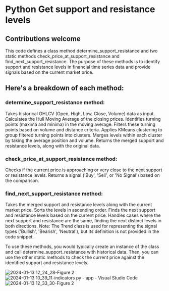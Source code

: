 # Python Get support and resistance levels

## Contributions welcome

This code defines a class method determine_support_resistance and two static methods check_price_at_support_resistance and find_next_support_resistance. The purpose of these methods is to identify support and resistance levels in financial time series data and provide signals based on the current market price.

## Here's a breakdown of each method:

### determine_support_resistance method:

Takes historical OHLCV (Open, High, Low, Close, Volume) data as input.
Calculates the Hull Moving Average of the closing prices.
Identifies turning points (maxima and minima) in the moving average.
Filters these turning points based on volume and distance criteria.
Applies KMeans clustering to group filtered turning points into clusters.
Merges levels within each cluster by taking the average position and volume.
Returns the merged support and resistance levels, along with the original data.

### check_price_at_support_resistance method:

Checks if the current price is approaching or very close to the next support or resistance levels.
Returns a signal ('Buy', 'Sell', or 'No Signal') based on the comparison.


### find_next_support_resistance method:

Takes the merged support and resistance levels along with the current market price.
Sorts the levels in ascending order.
Finds the next support and resistance levels based on the current price.
Handles cases where the next support and resistance are the same, finding the next distinct levels in both directions.
Note: The Trend class is used for representing the signal types ('Bullish', 'Bearish', 'Neutral'), but its definition is not provided in the code snippet.

To use these methods, you would typically create an instance of the class and call determine_support_resistance with historical data. Then, you can use the other static methods to check the current price against the identified support and resistance levels.

![2024-01-13 12_24_28-Figure 2](https://github.com/slegaitis/trading_support_resistance_python/assets/6602657/0dc9822d-eae9-41b5-951b-b09802ef5e65)
![2024-01-13 10_39_11-indicators py - app - Visual Studio Code](https://github.com/slegaitis/trading_support_resistance_python/assets/6602657/08a6e101-8618-4f9f-b3eb-7048ace52ca8)
![2024-01-13 12_33_30-Figure 2](https://github.com/slegaitis/trading_support_resistance_python/assets/6602657/1dd9d314-3a67-45d6-88d3-a97cee2d0fe3)
